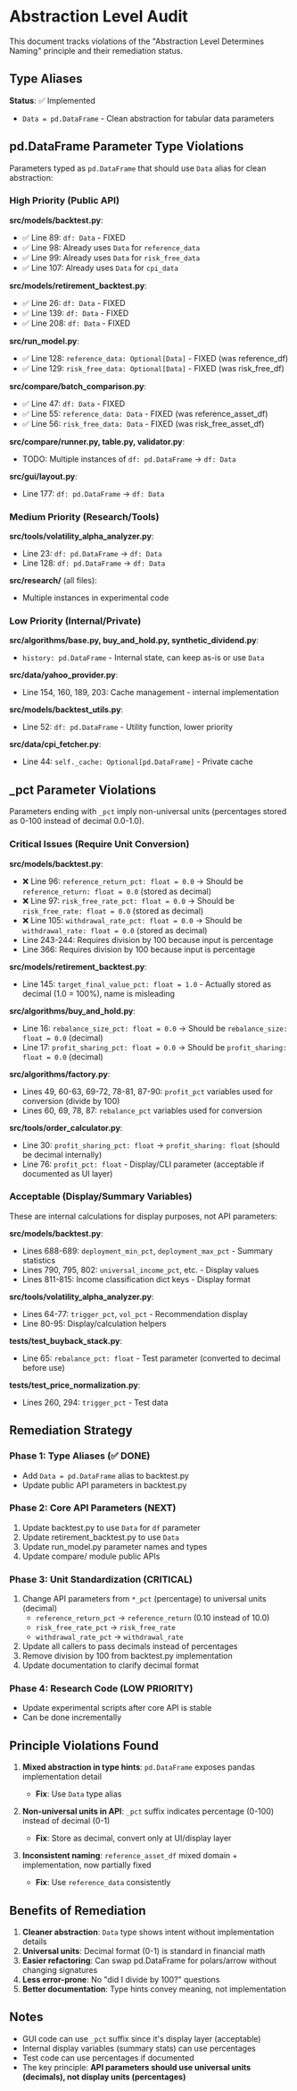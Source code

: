 # Abstraction Level Audit

This document tracks violations of the "Abstraction Level Determines Naming" principle and their remediation status.

## Type Aliases

**Status**: ✅ Implemented

- `Data = pd.DataFrame` - Clean abstraction for tabular data parameters

## pd.DataFrame Parameter Type Violations

Parameters typed as `pd.DataFrame` that should use `Data` alias for clean abstraction:

### High Priority (Public API)

**src/models/backtest.py**:
- ✅ Line 89: `df: Data` - FIXED
- ✅ Line 98: Already uses `Data` for `reference_data`
- ✅ Line 99: Already uses `Data` for `risk_free_data`
- ✅ Line 107: Already uses `Data` for `cpi_data`

**src/models/retirement_backtest.py**:
- ✅ Line 26: `df: Data` - FIXED
- ✅ Line 139: `df: Data` - FIXED
- ✅ Line 208: `df: Data` - FIXED

**src/run_model.py**:
- ✅ Line 128: `reference_data: Optional[Data]` - FIXED (was reference_df)
- ✅ Line 129: `risk_free_data: Optional[Data]` - FIXED (was risk_free_df)

**src/compare/batch_comparison.py**:
- ✅ Line 47: `df: Data` - FIXED
- ✅ Line 55: `reference_data: Data` - FIXED (was reference_asset_df)
- ✅ Line 56: `risk_free_data: Data` - FIXED (was risk_free_asset_df)

**src/compare/runner.py, table.py, validator.py**:
- TODO: Multiple instances of `df: pd.DataFrame` → `df: Data`

**src/gui/layout.py**:
- Line 177: `df: pd.DataFrame` → `df: Data`

### Medium Priority (Research/Tools)

**src/tools/volatility_alpha_analyzer.py**:
- Line 23: `df: pd.DataFrame` → `df: Data`
- Line 128: `df: pd.DataFrame` → `df: Data`

**src/research/** (all files):
- Multiple instances in experimental code

### Low Priority (Internal/Private)

**src/algorithms/base.py, buy_and_hold.py, synthetic_dividend.py**:
- `history: pd.DataFrame` - Internal state, can keep as-is or use `Data`

**src/data/yahoo_provider.py**:
- Line 154, 160, 189, 203: Cache management - internal implementation

**src/models/backtest_utils.py**:
- Line 52: `df: pd.DataFrame` - Utility function, lower priority

**src/data/cpi_fetcher.py**:
- Line 44: `self._cache: Optional[pd.DataFrame]` - Private cache

## _pct Parameter Violations

Parameters ending with `_pct` imply non-universal units (percentages stored as 0-100 instead of decimal 0.0-1.0).

### Critical Issues (Require Unit Conversion)

**src/models/backtest.py**:
- ❌ Line 96: `reference_return_pct: float = 0.0` → Should be `reference_return: float = 0.0` (stored as decimal)
- ❌ Line 97: `risk_free_rate_pct: float = 0.0` → Should be `risk_free_rate: float = 0.0` (stored as decimal)
- ❌ Line 105: `withdrawal_rate_pct: float = 0.0` → Should be `withdrawal_rate: float = 0.0` (stored as decimal)
- Line 243-244: Requires division by 100 because input is percentage
- Line 366: Requires division by 100 because input is percentage

**src/models/retirement_backtest.py**:
- Line 145: `target_final_value_pct: float = 1.0` - Actually stored as decimal (1.0 = 100%), name is misleading

**src/algorithms/buy_and_hold.py**:
- Line 16: `rebalance_size_pct: float = 0.0` → Should be `rebalance_size: float = 0.0` (decimal)
- Line 17: `profit_sharing_pct: float = 0.0` → Should be `profit_sharing: float = 0.0` (decimal)

**src/algorithms/factory.py**:
- Lines 49, 60-63, 69-72, 78-81, 87-90: `profit_pct` variables used for conversion (divide by 100)
- Lines 60, 69, 78, 87: `rebalance_pct` variables used for conversion

**src/tools/order_calculator.py**:
- Line 30: `profit_sharing_pct: float` → `profit_sharing: float` (should be decimal internally)
- Line 76: `profit_pct: float` - Display/CLI parameter (acceptable if documented as UI layer)

### Acceptable (Display/Summary Variables)

These are internal calculations for display purposes, not API parameters:

**src/models/backtest.py**:
- Lines 688-689: `deployment_min_pct`, `deployment_max_pct` - Summary statistics
- Lines 790, 795, 802: `universal_income_pct`, etc. - Display values
- Lines 811-815: Income classification dict keys - Display format

**src/tools/volatility_alpha_analyzer.py**:
- Lines 64-77: `trigger_pct`, `vol_pct` - Recommendation display
- Line 80-95: Display/calculation helpers

**tests/test_buyback_stack.py**:
- Line 65: `rebalance_pct: float` - Test parameter (converted to decimal before use)

**tests/test_price_normalization.py**:
- Lines 260, 294: `trigger_pct` - Test data

## Remediation Strategy

### Phase 1: Type Aliases (✅ DONE)
- Add `Data = pd.DataFrame` alias to backtest.py
- Update public API parameters in backtest.py

### Phase 2: Core API Parameters (NEXT)
1. Update backtest.py to use `Data` for `df` parameter
2. Update retirement_backtest.py to use `Data`
3. Update run_model.py parameter names and types
4. Update compare/ module public APIs

### Phase 3: Unit Standardization (CRITICAL)
1. Change API parameters from `*_pct` (percentage) to universal units (decimal)
   - `reference_return_pct` → `reference_return` (0.10 instead of 10.0)
   - `risk_free_rate_pct` → `risk_free_rate`
   - `withdrawal_rate_pct` → `withdrawal_rate`
2. Update all callers to pass decimals instead of percentages
3. Remove division by 100 from backtest.py implementation
4. Update documentation to clarify decimal format

### Phase 4: Research Code (LOW PRIORITY)
- Update experimental scripts after core API is stable
- Can be done incrementally

## Principle Violations Found

1. **Mixed abstraction in type hints**: `pd.DataFrame` exposes pandas implementation detail
   - **Fix**: Use `Data` type alias

2. **Non-universal units in API**: `_pct` suffix indicates percentage (0-100) instead of decimal (0-1)
   - **Fix**: Store as decimal, convert only at UI/display layer

3. **Inconsistent naming**: `reference_asset_df` mixed domain + implementation, now partially fixed
   - **Fix**: Use `reference_data` consistently

## Benefits of Remediation

1. **Cleaner abstraction**: `Data` type shows intent without implementation details
2. **Universal units**: Decimal format (0-1) is standard in financial math
3. **Easier refactoring**: Can swap pd.DataFrame for polars/arrow without changing signatures
4. **Less error-prone**: No "did I divide by 100?" questions
5. **Better documentation**: Type hints convey meaning, not implementation

## Notes

- GUI code can use `_pct` suffix since it's display layer (acceptable)
- Internal display variables (summary stats) can use percentages
- Test code can use percentages if documented
- The key principle: **API parameters should use universal units (decimals), not display units (percentages)**
